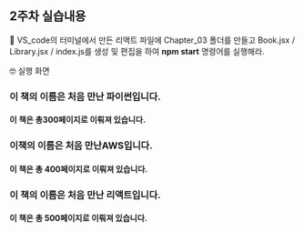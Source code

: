 ## 2주차 실습내용

📖 VS_code의 터미널에서 만든 리액트 파일에 Chapter_03 폴더를 만들고 
Book.jsx / Library.jsx / index.js를 생성 및 편집을 하여 **npm start** 명령어를 실행해라.

🤓 실행 화면

### 이 책의 이름은 처음 만난 파이썬입니다.
#### 이 책은 총300페이지로 이뤄져 있습니다.
### 이책의 이름은 처음 만난AWS입니다.
#### 이 책은 총 400페이지로 이뤄져 있습니다.
### 이 책의 이름은 처음 만난 리액트입니다.
#### 이 책은 총 500페이지로 이뤄져 있습니다.

